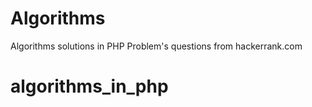 # Algorithms
Algorithms solutions in PHP
Problem's questions from hackerrank.com
# algorithms_in_php
